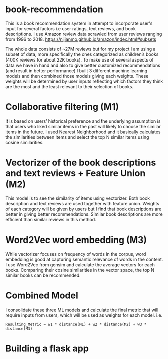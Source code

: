 
# book-recommendation

This is a book recommendation system in attempt to incorporate user's input for several factors i.e user ratings, text reviews, and book descriptions. I use Amazon review data scrawled from user reviews ranging from 1996 to 2018. 
https://nijianmo.github.io/amazon/index.html#subsets

The whole data consists of ~27M reviews but for my project I am using a subset of data, more specifically the ones categorized as children’s books (400K reviews for about 22K books). To make use of several aspects of data we have in hand and also to give better customized recommendations (and result in better performance) I built 3 different machine learning models and then combined those models giving each weights. These weights will be determined by user inputs reflecting which factors they think are the most and the least relevant to their selection of books. 

# Collaborative filtering (M1)
It is based on users’ historical preference and the underlying assumption is that users who liked similar items in the past will likely to choose the similar items in the future. I used Nearest Neighborhood and it basically calculates the similarities between items and select the top N similar items using cosine similarities. 

# Vectorizer of the book descriptions and text reviews + Feature Union (M2)
This model is to see the similarity of items using vectorizer. Both book description and text reviews are used together with feature union. Weights of each category will be given by users but I find that book descriptions are better in giving better recommendations. Similar book descriptions are more efficient than similar reviews in this method.

# Word2Vec word embedding (M3)
While vectorizer focuses on frequency of words in the corpus, word embedding is good at capturing semantic relevance of words in the content. I use Word2Vec from gensim and calculate the average vectors for each books. Comparing their cosine similarities in the vector space, the top N similar books can be recommended.

# Combined Model
I consolidate these three ML models and calculate the final metric that will require inputs from users,  which will be used as weights for each model. i.e.

```Resulting_Metric = w1 * distance(M1) + w2 * distance(M2) + w3 * distance(M3)```

# Building a flask app


